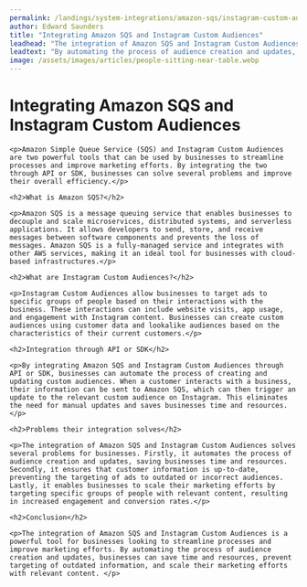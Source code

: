 ```yaml
---
permalink: /landings/system-integrations/amazon-sqs/instagram-custom-audiences
author: Edward Saunders
title: "Integrating Amazon SQS and Instagram Custom Audiences"
leadhead: "The integration of Amazon SQS and Instagram Custom Audiences is a powerful tool for businesses looking to streamline processes and improve marketing efforts"
leadtext: "By automating the process of audience creation and updates, businesses can save time and resources, prevent targeting of outdated information, and scale their marketing efforts with relevant content."
image: /assets/images/articles/people-sitting-near-table.webp
---
```

<div class="arttext">    <h1>Integrating Amazon SQS and Instagram Custom Audiences</h1>
    
    <p>Amazon Simple Queue Service (SQS) and Instagram Custom Audiences are two powerful tools that can be used by businesses to streamline processes and improve marketing efforts. By integrating the two through API or SDK, businesses can solve several problems and improve their overall efficiency.</p>
    
    <h2>What is Amazon SQS?</h2>

    <p>Amazon SQS is a message queuing service that enables businesses to decouple and scale microservices, distributed systems, and serverless applications. It allows developers to send, store, and receive messages between software components and prevents the loss of messages. Amazon SQS is a fully-managed service and integrates with other AWS services, making it an ideal tool for businesses with cloud-based infrastructures.</p>
    
    <h2>What are Instagram Custom Audiences?</h2>
    
    <p>Instagram Custom Audiences allow businesses to target ads to specific groups of people based on their interactions with the business. These interactions can include website visits, app usage, and engagement with Instagram content. Businesses can create custom audiences using customer data and lookalike audiences based on the characteristics of their current customers.</p>
    
    <h2>Integration through API or SDK</h2>
    
    <p>By integrating Amazon SQS and Instagram Custom Audiences through API or SDK, businesses can automate the process of creating and updating custom audiences. When a customer interacts with a business, their information can be sent to Amazon SQS, which can then trigger an update to the relevant custom audience on Instagram. This eliminates the need for manual updates and saves businesses time and resources. </p>
    
    <h2>Problems their integration solves</h2>
    
    <p>The integration of Amazon SQS and Instagram Custom Audiences solves several problems for businesses. Firstly, it automates the process of audience creation and updates, saving businesses time and resources. Secondly, it ensures that customer information is up-to-date, preventing the targeting of ads to outdated or incorrect audiences. Lastly, it enables businesses to scale their marketing efforts by targeting specific groups of people with relevant content, resulting in increased engagement and conversion rates.</p>
    
    <h2>Conclusion</h2>
    
    <p>The integration of Amazon SQS and Instagram Custom Audiences is a powerful tool for businesses looking to streamline processes and improve marketing efforts. By automating the process of audience creation and updates, businesses can save time and resources, prevent targeting of outdated information, and scale their marketing efforts with relevant content. </p>
</div>